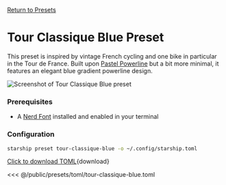[Return to Presets](./#tour-classique-blue)

# Tour Classique Blue Preset

This preset is inspired by vintage French cycling and one bike in particular in the Tour de France. Built upon [Pastel Powerline](./pastel-powerline.md) but a bit more minimal, it features an elegant blue gradient powerline design.

![Screenshot of Tour Classique Blue preset](/presets/img/tour-classique-blue.png)

### Prerequisites

- A [Nerd Font](https://www.nerdfonts.com/) installed and enabled in your terminal

### Configuration

```sh
starship preset tour-classique-blue -o ~/.config/starship.toml
```

[Click to download TOML](/presets/toml/tour-classique-blue.toml){download}

<<< @/public/presets/toml/tour-classique-blue.toml